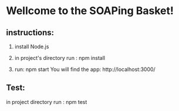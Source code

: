  # Wellcome to the SOAPing Basket!
 
 ## instructions:
 
 1. install Node.js
 
 2. in project's directory run : npm install
 
 3. run: npm start
 You will find the app: http://localhost:3000/
 
 ## Test:
  in project directory run : npm test
